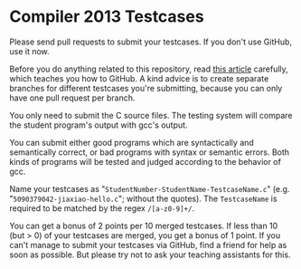 Compiler 2013 Testcases
=======================

Please send pull requests to submit your testcases.
If you don't use GitHub, use it now.

Before you do anything related to this repository, 
read [this article](http://gun.io/blog/how-to-github-fork-branch-and-pull-request/) carefully,
which teaches you how to GitHub.
A kind advice is to create separate branches for different testcases you're submitting,
because you can only have one pull request per branch.

You only need to submit the C source files.
The testing system will compare the student program's output with gcc's output.

You can submit either good programs which are syntactically and semantically correct,
or bad programs with syntax or semantic errors. 
Both kinds of programs will be tested and judged according to the behavior of gcc.

Name your testcases as "`StudentNumber-StudentName-TestcaseName.c`"
(e.g. "`5090379042-jiaxiao-hello.c`"; without the quotes).
The `TestcaseName` is required to be matched by the regex `/[a-z0-9]+/`.

You can get a bonus of 2 points per 10 merged testcases.
If less than 10 (but > 0) of your testcases are merged, you get a bonus of 1 point.
If you can't manage to submit your testcases via GitHub, find a friend for help as soon as possible.
But please try not to ask your teaching assistants for this.
